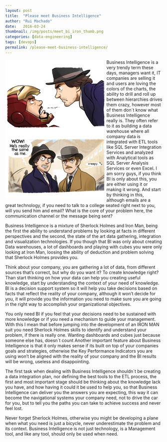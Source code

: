 ```yaml
---
layout: post
title:  "Please meet Business Intelligence"
author: "Rui Machado"
date:   2016-03-24
thumbnail: /img/posts/meet_bi_iron_thumb.png
categories: [data-engineering]
tags: [devops]
permalink: /please-meet-business-intelligence/
---
```



<img alt="Meet Business Intelligence" src="/img/posts/meet_bi_iron.png" style="float:left;" width="325px" />


Business Intelligence is a very trendy term these days, managers want it, IT companies are selling it and users are loving the colors of the charts, the ability to drill and roll up between hierarchies drives them crazy, however most of them don´t know what Business Intelligence really is. They often refer to it as building a data warehouse where all company data is integrated with ETL tools like SQL Server Integration Services and analyzed with Analytical tools as SQL Server Analysis Services or even Excel. I am sorry guys, if you think BI is only about this, you are either using it or making it wrong. And start by thinking in this, although emails are a great technology, if you need to talk to a college seated right next to you, will you send him and email? What is the core of your problem here, the communication channel or the message being sent?


Business Intelligence is a mixture of Sherlock Holmes and Iron Man, being the first the ability to understand problems by looking at facts in different perspectives and the second, the state of the art data gathering, integration and visualization technologies. If you though that BI was only about creating Data warehouses, a lot of dashboards and playing with cubes you were only looking at Iron Man, loosing the ability of deduction and problem solving that Sherlock Holmes provides you.

Think about your company, you are gathering a lot of data, from different sources that’s correct, but why do you want it? To create knowledge right? Than start thinking on how your data can help you creating useful knowledge, start by understanding the context of your need of knowledge. BI is a decision support system so it will help you take decisions based on facts that reflect the reality of your company, although it won’t decide for you, it will provide you the information you need to make sure you are going in the right way to accomplish your organizational objectives.

You only need BI if you feel that your decisions need to be sustained with more knowledge or if you need a mechanism to guide your management. With this I mean that before jumping into the development of an IRON MAN suit you need Sherlock Holmes skills to identify and understand your problem, if there is really one. Wanting dashboards and cubes just because someone else has, doesn´t count   Another important feature about Business Intelligence is that it only makes sense if its built on top of your companies goals and strategies, otherwise the Key Performance Indicators you are using won’t be aligned with the reality of your company and the BI results will be wrong, useless and disappointing.

The first task when dealing with Business Intelligence shouldn´t be creating a data integration plan, nor defining the best tools to the ETL process, the first and most important stage should be thinking about the knowledge lack you have, and how having it could it be used to help you, so that Business Intelligence can deliver you the answers you are expecting, this way it can become the navigational systems your company need, not to drive the car for you, but to tell you the paths you can take to achieve success and never feel lost.

Never forget Sherlock Holmes, otherwise you might be developing a plane when what you need is just a bicycle, never underestimate the problem and its context. Business Intelligence is not just technology, is a Management tool, and like any tool, should only be used when need.